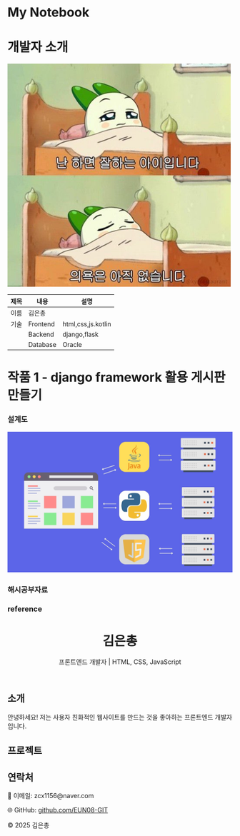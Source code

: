 # My Notebook

# 개발자 소개
<img src="img1.jpg" width="500" height="500"/>

|제목|내용|설명|
|------|---|---|
|이름|김은총| |
|기술|Frontend|html,css,js.kotlin|
|    |Backend|django,flask|
|    |Database|Oracle|
# 작품 1 - django framework 활용 게시판 만들기
### 설계도
<img src = "archi.jpg"/>

### 해시공부자료

<object data="hash.pdf" width="1000" height="1000" type='application/pdf'/>



### reference

</head>
<body>

  <header>
    <h1>김은총</h1>
    <p>프론트엔드 개발자 | HTML, CSS, JavaScript</p>
  </header>

  <section>
    <h2>소개</h2>
    <p>안녕하세요! 저는 사용자 친화적인 웹사이트를 만드는 것을 좋아하는 프론트엔드 개발자입니다.</p>
  </section>

  <section>
    <h2>프로젝트</h2>
    

  </section>

  <section>
    <h2>연락처</h2>
    <p>📧 이메일: zcx1156@naver.com
    <p>🌐 GitHub: <a href="https://github.com/EUN08-GIT" target="_blank">github.com/EUN08-GIT</a></p>
  </section>

  <footer>
    &copy; 2025 김은총
  </footer>

</body>
</html>



